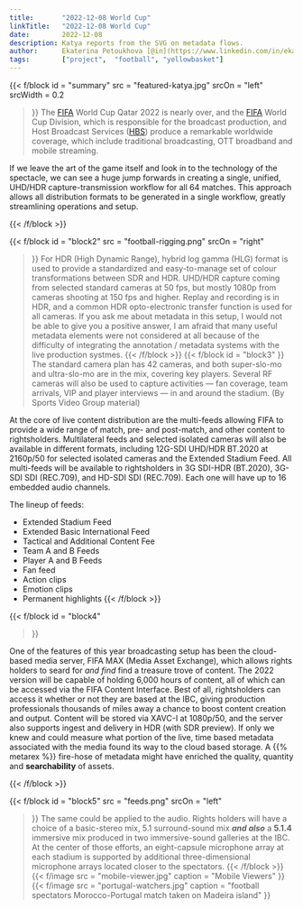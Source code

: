```yaml
---
title:       "2022-12-08 World Cup"
linkTitle:   "2022-12-08 World Cup"
date:        2022-12-08
description: Katya reports from the SVG on metadata flows.
author:      Ekaterina Petoukhova [@in](https://www.linkedin.com/in/ekaterina-petoukhova-84141959/)
tags:        ["project",  "football", "yellowbasket"]
---
```


{{< f/block
  id    = "summary"
  src   = "featured-katya.jpg"
  srcOn = "left"
  srcWidth = 0.2
>}}
The [FIFA] World Cup Qatar 2022 is nearly over, and the [FIFA] World Cup
Division, which is responsible for the broadcast production, and Host Broadcast
Services ([HBS]) produce a remarkable worldwide coverage, which include
traditional broadcasting, OTT broadband and mobile streaming.

If we leave the art of the game itself and look in to the technology of the
spectacle, we can see a huge jump forwards in creating a single, unified,
UHD/HDR capture-transmission workflow for all 64 matches. This approach allows
all distribution formats to be generated in a single workflow, greatly
streamlining operations and setup.

[Fifa]: https://www.fifa.com/
[HBS]:  https://www.hbs.tv/about-us/

{{< /f/block >}}

<!-- ####################################################################### -->

{{< f/block
  id    = "block2"
  src   = "football-rigging.png"
  srcOn = "right"
>}}
For HDR (High Dynamic Range), hybrid log gamma (HLG) format is used to provide a
standardized and easy-to-manage set of colour transformations between SDR and
HDR. UHD/HDR capture coming from selected standard cameras at 50 fps, but
mostly 1080p from cameras shooting at 150 fps and higher. Replay and recording is
in HDR, and a common HDR opto-electronic transfer function is used for all
cameras. If you ask me about metadata in this setup, I would not be able to give
you a positive answer, I am afraid that many useful metadata elements were not
considered at all because of the difficulty of integrating the annotation /
metadata systems with the live production systmes.
{{< /f/block >}}
{{< f/block
  id    = "block3"
>}}
The standard camera plan has 42 cameras, and both super-slo-mo and ultra-slo-mo
are in the mix, covering key players. Several RF cameras will also be used
to capture activities — fan coverage, team arrivals, VIP and player interviews —
in and around the stadium. (By Sports Video Group material)

At the core of live content distribution are the multi-feeds allowing FIFA to
provide a wide range of match, pre- and post-match, and other content to
rightsholders. Multilateral feeds and selected isolated cameras will also be
available in different formats, including 12G-SDI UHD/HDR BT.2020 at 2160p/50
for selected isolated cameras and the Extended Stadium Feed. All multi-feeds
will be available to rightsholders in 3G SDI-HDR (BT.2020), 3G-SDI SDI
(REC.709), and HD-SDI SDI (REC.709). Each one will have up to 16 embedded audio
channels.

The lineup of feeds:

* Extended Stadium Feed
* Extended Basic International Feed
* Tactical and Additional Content Fee
* Team A and B Feeds
* Player A and B Feeds
* Fan feed
* Action clips
* Emotion clips
* Permanent highlights
{{< /f/block >}}

<!-- ####################################################################### -->

{{< f/block
  id    = "block4"
>}}

One of the features of this year broadcasting setup has been the cloud-based
media server, FIFA MAX (Media Asset Exchange), which allows rights holders to
seard for _and find_ find a treasure trove of content. The 2022 version will be
capable of holding 6,000 hours of content, all of which can be accessed via the
FIFA Content Interface. Best of all, rightsholders can access it whether or not
they are based at the IBC, giving production professionals thousands of miles
away a chance to boost content creation and output. Content will be stored via
XAVC-I at 1080p/50, and the server also supports ingest and delivery in HDR
(with SDR preview). If only we knew and could measure what portion of the live,
time based metadata associated with the media found its way to the cloud based
storage.  A {{% metarex %}} fire-hose of metadata might have enriched the quality,
quantity and **searchability** of assets.

{{< /f/block >}}

<!-- ####################################################################### -->

{{< f/block
  id    = "block5"
  src   = "feeds.png"
  srcOn = "left"
>}}
The same could be applied to the audio. Rights holders will have a choice of a
basic-stereo mix, 5.1 surround-sound mix **_and also_** a **5.1.4** immersive
mix produced in two immersive-sound galleries at the IBC. At the center of those
efforts, an eight-capsule microphone array at each stadium is supported by
additional three-dimensional microphone arrays located closer to the spectators.
{{< /f/block >}}
{{< f/image
  src = "mobile-viewer.jpg"
  caption = "Mobile Viewers"
>}}
{{< f/image
   src = "portugal-watchers.jpg"
   caption = "football spectators Morocco-Portugal match taken on Madeira island"
>}}
